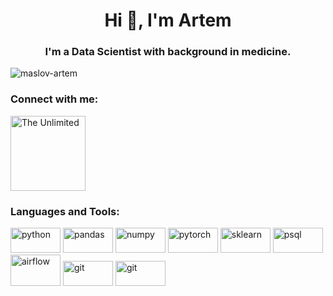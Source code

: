 <h1 align="center">Hi 👋, I'm Artem</h1>
<h3 align="center">I'm a Data Scientist with background in medicine.</h3>

<p align="left"> <img src="https://komarev.com/ghpvc/?username=maslov-artem&label=Profile%20views&color=0e75b6&style=flat" alt="maslov-artem" /> </p>

<h3 align="left">Connect with me:</h3>
<a href="https://t.me/Maslov_Artem94" target="_blank">
 <img src="https://img.shields.io/badge/Telegram-2CA5E0?style=for-the-badge&logo=telegram&logoColor=white" alt="The Unlimited" width="120"/>
</a>
<p align="left">
</p>


<h3 align="left">Languages and Tools:</h3>
<p align="left"> <a href="https://www.python.org/" target="_blank" rel="noreferrer"> <img src="https://img.shields.io/badge/Python-FFD43B?style=for-the-badge&logo=python&logoColor=blue" alt="python" width="80" height="40"/></a>
<a href="https://pandas.pydata.org/docs/user_guide/10min.html" target="_blank" rel="noreferrer"> <img src="https://img.shields.io/badge/Pandas-2C2D72?style=for-the-badge&logo=pandas&logoColor=white" alt="pandas" width="80" height="40"/></a>
<a href="https://numpy.org/doc/stable/user/absolute_beginners.html" target="_blank" rel="noreferrer"> <img src="https://img.shields.io/badge/Numpy-777BB4?style=for-the-badge&logo=numpy&logoColor=white" alt="numpy" width="80" height="40"/></a>
<a href="https://pytorch.org/tutorials/" target="_blank" rel="noreferrer"> <img src="https://img.shields.io/badge/PyTorch-EE4C2C?style=for-the-badge&logo=pytorch&logoColor=white" alt="pytorch" width="80" height="40"/></a>
<a href="https://scikit-learn.org/stable/user_guide.html" target="_blank" rel="noreferrer"> <img src="https://img.shields.io/badge/scikit_learn-F7931E?style=for-the-badge&logo=scikit-learn&logoColor=white" alt="sklearn" width="80" height="40"/></a>
<a href="https://www.postgresql.org/about/" target="_blank" rel="noreferrer"> <img src="https://img.shields.io/badge/PostgreSQL-316192?style=for-the-badge&logo=postgresql&logoColor=white" alt="psql" width="80" height="40"/></a>
<a href="https://airflow.apache.org/docs/apache-airflow/stable/index.html" target="_blank" rel="noreferrer"> <img src="https://img.shields.io/badge/Airflow-017CEE?style=for-the-badge&logo=Apache%20Airflow&logoColor=white" alt="airflow" width="80" height="50"/></a>
<a href="https://git-scm.com/docs/gittutorial" target="_blank" rel="noreferrer"> <img src="https://img.shields.io/badge/GIT-E44C30?style=for-the-badge&logo=git&logoColor=white" alt="git" width="80" height="40"/></a>
<a href="https://www.gnu.org/software/bash/manual/bash.html" target="_blank" rel="noreferrer"> <img src="https://img.shields.io/badge/GNU%20Bash-4EAA25?style=for-the-badge&logo=GNU%20Bash&logoColor=white" alt="git" width="80" height="40"/></a>
</p>
<!-- ![https://www.python.org/](https://img.shields.io/badge/Python-FFD43B?style=for-the-badge&logo=python&logoColor=blue)  -->
<!-- ![https://pandas.pydata.org/docs/user_guide/10min.html](https://img.shields.io/badge/Pandas-2C2D72?style=for-the-badge&logo=pandas&logoColor=white) -->
<!-- ![https://numpy.org/doc/stable/user/absolute_beginners.html](https://img.shields.io/badge/Numpy-777BB4?style=for-the-badge&logo=numpy&logoColor=white)  -->
<!-- ![https://pytorch.org/tutorials/](https://img.shields.io/badge/PyTorch-EE4C2C?style=for-the-badge&logo=pytorch&logoColor=white) -->
<!-- ![https://scikit-learn.org/stable/user_guide.html](https://img.shields.io/badge/scikit_learn-F7931E?style=for-the-badge&logo=scikit-learn&logoColor=white) -->
<!-- ![https://www.postgresql.org/about/](https://img.shields.io/badge/PostgreSQL-316192?style=for-the-badge&logo=postgresql&logoColor=white)
![https://airflow.apache.org/docs/apache-airflow/stable/index.html](https://img.shields.io/badge/Airflow-017CEE?style=for-the-badge&logo=Apache%20Airflow&logoColor=white)
![https://git-scm.com/docs/gittutorial](https://img.shields.io/badge/GIT-E44C30?style=for-the-badge&logo=git&logoColor=white)
![https://www.gnu.org/software/bash/manual/bash.html](https://img.shields.io/badge/GNU%20Bash-4EAA25?style=for-the-badge&logo=GNU%20Bash&logoColor=white)
 -->
